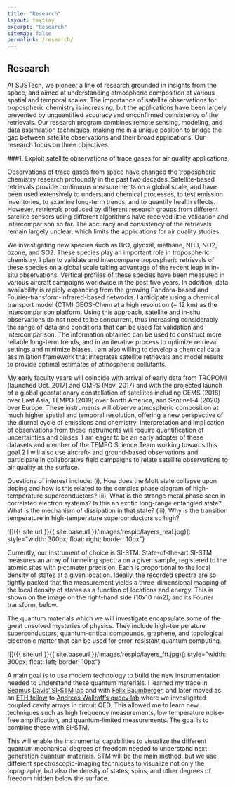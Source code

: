 ```yaml
---
title: "Research"
layout: textlay
excerpt: "Research"
sitemap: false
permalink: /research/
---
```


## Research

At SUSTech, we pioneer a line of research grounded in insights from the space, and aimed at understanding atmospheric composition at various spatial and temporal scales. The importance of satellite observations for tropospheric chemistry is increasing, but the applications have been largely prevented by unquantified accuracy and unconfirmed consistency of the retrievals. Our research program combines remote sensing, modeling, and data assimilation techniques, making me in a unique position to bridge the gap between satellite observations and their broad applications. Our research focus on three objectives.

###1. Exploit satellite observations of trace gases for air quality applications

Observations of trace gases from space have changed the tropospheric chemistry research profoundly in the past two decades. Satellite-based retrievals provide continuous measurements on a global scale, and have been used extensively to understand chemical processes, to test emission inventories, to examine long-term trends, and to quantify health effects. However, retrievals produced by different research groups from different satellite sensors using different algorithms have received little validation and intercomparison so far. The accuracy and consistency of the retrievals remain largely unclear, which limits the applications for air quality studies.

We investigating new species such as BrO, glyoxal, methane, NH3, NO2, ozone, and SO2. These species play an important role in tropospheric chemistry. I plan to validate and intercompare tropospheric retrievals of these species on a global scale taking advantage of the recent leap in in-situ observations. Vertical profiles of these species have been measured in various aircraft campaigns worldwide in the past five years. In addition, data availability is rapidly expanding from the growing Pandora-based and Fourier-transform-infrared-based networks. I anticipate using a chemical transport model (CTM) GEOS-Chem at a high resolution (~ 12 km) as the intercomparison platform. Using this approach, satellite and in-situ observations do not need to be concurrent, thus increasing considerably the range of data and conditions that can be used for validation and intercomparison. The information obtained can be used to construct more reliable long-term trends, and in an iterative process to optimize retrieval settings and minimize biases. I am also willing to develop a chemical data assimilation framework that integrates satellite retrievals and model results to provide optimal estimates of atmospheric pollutants.

My early faculty years will coincide with arrival of early data from TROPOMI (launched Oct. 2017) and OMPS (Nov. 2017) and with the projected launch of a global geostationary constellation of satellites including GEMS (2018) over East Asia, TEMPO (2019) over North America, and Sentinel-4 (2020) over Europe. These instruments will observe atmospheric composition at much higher spatial and temporal resolution, offering a new perspective of the diurnal cycle of emissions and chemistry. Interpretation and implication of observations from these instruments will require quantification of uncertainties and biases. I am eager to be an early adopter of these datasets and member of the TEMPO Science Team working towards this goal.2 I will also use aircraft- and ground-based observations and participate in collaborative field campaigns to relate satellite observations to air quality at the surface.


Questions of interest include: (i), How does the Mott state collapse upon doping and how is this related to the complex phase diagram of high-temperature superconductors? (ii), What is the strange metal phase seen in correlated electron systems? Is this an exotic long-range entangled state? What is the mechanism of dissipation in that state? (iii), Why is the transition temperature in high-temperature superconductors so high? 
 
![]({{ site.url }}{{ site.baseurl }}/images/respic/layers_real.jpg){: style="width: 300px; float: right; border: 10px"}

Currently, our instrument of choice  is SI-STM.  State-of-the-art SI-STM measures an array of tunneling spectra on a given sample, registered to the atomic sites with picometer precision. Each is proportional to the local density of states at a given location. Ideally, the recorded spectra are so tightly packed that the measurement yields a three-dimensional mapping of the local density of states as a function of locations and energy. This is shown on the image on the right-hand side (10x10 nm2), and its Fourier transform, below.

The quantum materials which we will investigate encapsulate some of the great unsolved mysteries of physics. They include high-temperature superconductors, quantum-critical compounds, graphene, and topological electronic matter that can be used for error-resistant quantum computing.

![]({{ site.url }}{{ site.baseurl }}/images/respic/layers_fft.jpg){: style="width: 300px; float: left; border: 10px"}

A main goal is to use modern technology to build the new instrumentation needed to understand these quantum materials. I learned my trade in [Seamus Davis’ SI-STM lab](http://davisgroup.lassp.cornell.edu/) and with [Felix Baumberger](http://dpmc.unige.ch/gr_baumberger/index.html), and later moved as an [ETH fellow](http://www.ethfellows.ethz.ch/) to [Andreas Wallraff’s qudev lab](http://www.qudev.ethz.ch/) where we investigated coupled cavity arrays in circuit QED. This allowed me to learn new techniques such as high frequency measurements, low temperature noise-free amplification, and quantum-limited measurements. The goal is to combine these with SI-STM.

This will enable the instrumental capabilities to visualize the different quantum mechanical degrees of freedom needed to understand next-generation quantum materials. STM will be the main method, but we use different spectroscopic-imaging techniques to visualize not only the topography, but also the density of states, spins, and other degrees of freedom hidden below the surface.
